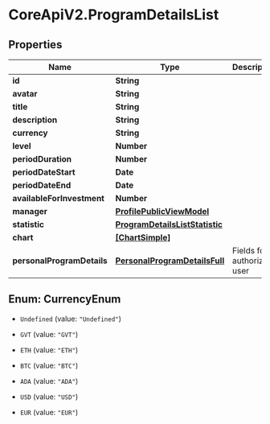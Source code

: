 # CoreApiV2.ProgramDetailsList

## Properties
Name | Type | Description | Notes
------------ | ------------- | ------------- | -------------
**id** | **String** |  | [optional] 
**avatar** | **String** |  | [optional] 
**title** | **String** |  | [optional] 
**description** | **String** |  | [optional] 
**currency** | **String** |  | [optional] 
**level** | **Number** |  | [optional] 
**periodDuration** | **Number** |  | [optional] 
**periodDateStart** | **Date** |  | [optional] 
**periodDateEnd** | **Date** |  | [optional] 
**availableForInvestment** | **Number** |  | [optional] 
**manager** | [**ProfilePublicViewModel**](ProfilePublicViewModel.md) |  | [optional] 
**statistic** | [**ProgramDetailsListStatistic**](ProgramDetailsListStatistic.md) |  | [optional] 
**chart** | [**[ChartSimple]**](ChartSimple.md) |  | [optional] 
**personalProgramDetails** | [**PersonalProgramDetailsFull**](PersonalProgramDetailsFull.md) | Fields for authorized user | [optional] 


<a name="CurrencyEnum"></a>
## Enum: CurrencyEnum


* `Undefined` (value: `"Undefined"`)

* `GVT` (value: `"GVT"`)

* `ETH` (value: `"ETH"`)

* `BTC` (value: `"BTC"`)

* `ADA` (value: `"ADA"`)

* `USD` (value: `"USD"`)

* `EUR` (value: `"EUR"`)




